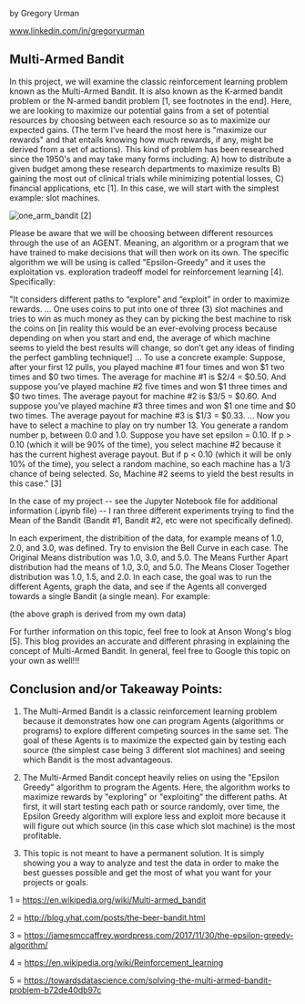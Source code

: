 
by Gregory Urman

www.linkedin.com/in/gregoryurman 


## Multi-Armed Bandit ##

In this project, we will examine the classic reinforcement learning problem known as the Multi-Armed Bandit. It is also known as the K-armed bandit problem or the N-armed bandit problem [1, see footnotes in the end]. Here, we are looking to maximize our potential gains from a set of potential resources by choosing between each resource so as to maximize our expected gains. (The term I've heard the most here is "maximize our rewards" and that entails knowing how much rewards, if any, might be derived from a set of actions). This kind of problem has been researched since the 1950's and may take many forms including: A) how to distribute a given budget among these research departments to maximize results B) gaining the most out of clinical trials while minimizing potential losses, C) financial applications, etc [1]. In this case, we will start with the simplest example: slot machines.


![one_arm_bandit](https://user-images.githubusercontent.com/22970879/41629289-ec662a58-73e5-11e8-9f41-40c6d7ba5a36.jpg)
[2]


Please be aware that we will be choosing between different resources through the use of an AGENT. Meaning, an algorithm or a program that we have trained to make decisions that will then work on its own. The specific algorithm we will be using is called "Epsilon-Greedy" and it uses the exploitation vs. exploration tradeoff model for reinforcement learning [4]. Specifically:


"It considers different paths to “explore” and “exploit” in order to maximize rewards. ... One uses coins to put into one of three (3) slot machines and tries to win as much money as they can by picking the best machine to risk the coins on [in reality this would be an ever-evolving process because depending on when you start and end, the average of which machine seems to yield the best results will change, so don’t get any ideas of finding the perfect gambling technique!] ... To use a concrete example: Suppose, after your first 12 pulls, you played machine #1 four times and won $1 two times and $0 two times. The average for machine #1 is $2/4 = $0.50. And suppose you’ve played machine #2 five times and won $1 three times and $0 two times. The average payout for machine #2 is $3/5 = $0.60. And suppose you’ve played machine #3 three times and won $1 one time and $0 two times. The average payout for machine #3 is $1/3 = $0.33. ... Now you have to select a machine to play on try number 13. You generate a random number p, between 0.0 and 1.0. Suppose you have set epsilon = 0.10. If p > 0.10 (which it will be 90% of the time), you select machine #2 because it has the current highest average payout. But if p < 0.10 (which it will be only 10% of the time), you select a random machine, so each machine has a 1/3 chance of being selected. So, Machine #2 seems to yield the best results in this case." [3] 


In the case of my project -- see the Jupyter Notebook file for additional information (.ipynb file) -- I ran three different experiments trying to find the Mean of the Bandit (Bandit #1, Bandit #2, etc were not specifically defined). 

In each experiment, the distribition of the data, for example means of 1.0, 2.0, and 3.0, was defined. Try to envision the Bell Curve in each case. The Original Means distribution was 1.0, 3.0, and 5.0. The Means Further Apart distribution had the means of 1.0, 3.0, and 5.0. The Means Closer Together distribution was 1.0, 1.5, and 2.0. In each case, the goal was to run the different Agents, graph the data, and see if the Agents all converged towards a single Bandit (a single mean). For example:  




(the above graph is derived from my own data)

For further information on this topic, feel free to look at Anson Wong's blog [5]. This blog provides an accurate and different phrasing in explaining the concept of Multi-Armed Bandit. In general, feel free to Google this topic on your own as well!!!



## Conclusion and/or Takeaway Points: ##

1) The Multi-Armed Bandit is a classic reinforcement learning problem because it demonstrates how one can program Agents (algorithms or programs) to explore different competing sources in the same set. The goal of these Agents is to maximize the expected gain by testing each source (the simplest case being 3 different slot machines) and seeing which Bandit is the most advantageous. 

2) The Multi-Armed Bandit concept heavily relies on using the "Epsilon Greedy" algorithm to program the Agents. Here, the algorithm works to maximize rewards by "exploring" or "exploiting" the different paths. At first, it will start testing each path or source randomly, over time, the Epsilon Greedy algorithm will explore less and exploit more because it will figure out which source (in this case which slot machine) is the most profitable.

3) This topic is not meant to have a permanent solution. It is simply showing you a way to analyze and test the data in order to make the best guesses possible and get the most of what you want for your projects or goals. 







1 = https://en.wikipedia.org/wiki/Multi-armed_bandit 

2 = http://blog.yhat.com/posts/the-beer-bandit.html 

3 = https://jamesmccaffrey.wordpress.com/2017/11/30/the-epsilon-greedy-algorithm/

4 = https://en.wikipedia.org/wiki/Reinforcement_learning

5 = https://towardsdatascience.com/solving-the-multi-armed-bandit-problem-b72de40db97c


